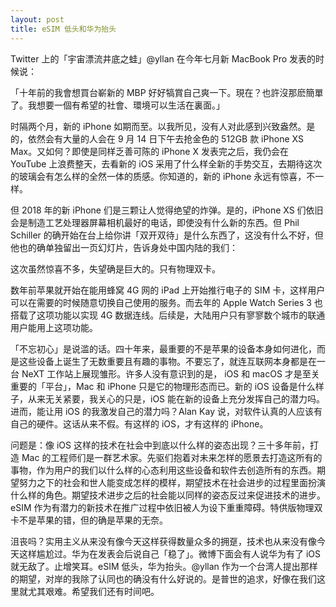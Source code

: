 ```yaml
---
layout: post
title: eSIM 低头和华为抬头
---
```

Twitter 上的「宇宙漂流井底之蛙」@yllan 在今年七月新 MacBook Pro 发表的时候说：

「十年前的我會想買台嶄新的 MBP 好好犒賞自己爽一下。現在？也許沒那麽簡單了。我想要一個有希望的社會、環境可以生活在裏面。」

时隔两个月，新的 iPhone 如期而至。以我所见，没有人对此感到兴致盎然。是的，依然会有大量的人会在 9 月 14 日下午去抢金色的 512GB 款 iPhone XS Max。又如何？即使是同样乏善可陈的 iPhone X 发表完之后，我仍会在 YouTube 上浪费整天，去看新的 iOS 采用了什么样全新的手势交互，去期待这次的玻璃会有怎么样的全然一体的质感。你知道的，新的 iPhone 永远有惊喜，不一样。

但 2018 年的新 iPhone 们是三颗让人觉得绝望的炸弹。是的，iPhone XS 们依旧会是制造工艺处理器屏幕相机最好的电话，即使没有什么新的东西。但 Phil Schiller 的确开始在台上给你讲「双开双待」是什么东西了，这没有什么不好，但他也的确单独留出一页幻灯片，告诉身处中国内陆的我们：

这次虽然惊喜不多，失望确是巨大的。只有物理双卡。
<!--excerpt-->
数年前苹果就开始在能用蜂窝 4G 网的 iPad 上开始推行电子的 SIM 卡，这样用户可以在需要的时候随意切换自己使用的服务。而去年的 Apple Watch Series 3 也搭载了这项功能以实现 4G 数据连线。后续是，大陆用户只有寥寥数个城市的联通用户能用上这项功能。

「不忘初心」是说滥的话。四十年来，最重要的不是苹果的设备本身如何进化，而是这些设备上诞生了无数重要且有趣的事物。不要忘了，就连互联网本身都是在一台 NeXT 工作站上展现雏形。许多人没有意识到的是， iOS 和 macOS 才是至关重要的「平台」，Mac 和 iPhone 只是它的物理形态而已。新的 iOS 设备是什么样子，从来无关紧要，我关心的只是，iOS 能在新的设备上充分发挥自己的潜力吗。进而，能让用 iOS 的我激发自己的潜力吗？Alan Kay 说，对软件认真的人应该有自己的硬件。这话从来不假。有这样的 iOS，才有这样的 iPhone。

问题是：像 iOS 这样的技术在社会中到底以什么样的姿态出现？三十多年前，打造 Mac 的工程师们是一群艺术家。先驱们抱着对未来怎样的愿景去打造这所有的事物，作为用户的我们以什么样的心态利用这些设备和软件去创造所有的东西。期望努力之下的社会和世人能变成怎样的模样，期望技术在社会进步的过程里面扮演什么样的角色。期望技术进步之后的社会能以同样的姿态反过来促进技术的进步。eSIM 作为有潜力的新技术在推广过程中依旧被人为设下重重障碍。特供版物理双卡不是苹果的错，但的确是苹果的无奈。

沮丧吗？实用主义从来没有像今天这样获得数量众多的拥趸，技术也从来没有像今天这样尴尬过。华为在发表会后说自己「稳了」。微博下面会有人说华为有了 iOS 就无敌了。止增笑耳。eSIM 低头，华为抬头。@yllan 作为一个台湾人提出那样的期望，对岸的我除了认同也的确没有什么好说的。是普世的追求，好像在我们这里就尤其艰难。希望我们还有时间吧。